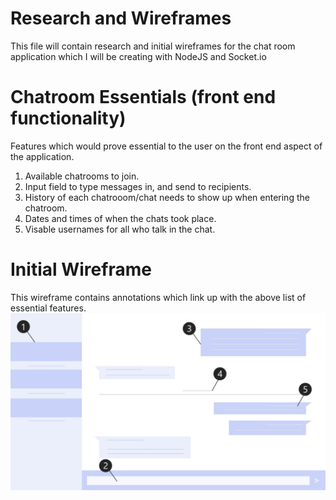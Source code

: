 # Research and Wireframes

This file will contain research and initial wireframes for the chat room application which I will be creating with NodeJS and Socket.io

# Chatroom Essentials (front end functionality)

Features which would prove essential to the user on the front end aspect of the application.

1. Available chatrooms to join.
2. Input field to type messages in, and send to recipients.
3. History of each chatrooom/chat needs to show up when entering the chatroom.
4. Dates and times of when the chats took place.
5. Visable usernames for all who talk in the chat.

# Initial Wireframe

This wireframe contains annotations which link up with the above list of essential features.
![wireframe](wireframe.jpg)

